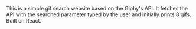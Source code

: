This is a simple gif search website based on the Giphy's API. It fetches the API with the searched parameter typed by the user and initially prints 8 gifs. Built on React.

